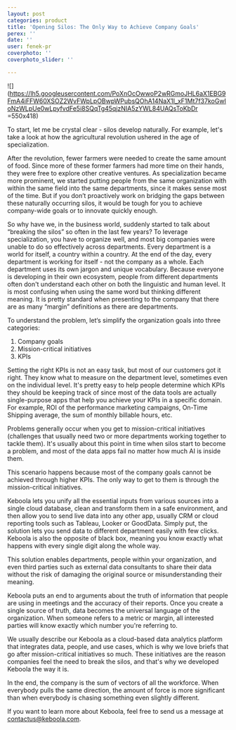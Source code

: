 ```yaml
---
layout: post
categories: product
title: 'Opening Silos: The Only Way to Achieve Company Goals'
perex: ''
date: ''
user: fenek-pr
coverphoto: ''
coverphoto_slider: ''

---
```


![](https://lh5.googleusercontent.com/PoXnOcOwwoP2wRGmoJHL6aX1EBG9FmA4iFFW60XSOZ2WvFWpLpOBwpWPubsQOhA14NaX1I_xF1Mt7f37koGwIoNzWLpUe0wLpyfvdFe5i8SQqTg45qjzNIA5zYWL84UAQsToKbDr =550x418)

To start, let me be crystal clear - silos develop naturally. For example, let's take a look at how the agricultural revolution ushered in the age of specialization.

After the revolution, fewer farmers were needed to create the same amount of food. Since more of these former farmers had more time on their hands, they were free to explore other creative ventures. As specialization became more prominent, we started putting people from the same organization with within the same field into the same departments, since it makes sense most of the time. But if you don’t proactively work on bridging the gaps between these naturally occurring silos, it would be tough for you to achieve company-wide goals or to innovate quickly enough.

So why have we, in the business world, suddenly started to talk about “breaking the silos” so often in the last few years? To leverage specialization, you have to organize well, and most big companies were unable to do so effectively across departments. Every department is a world for itself, a country within a country. At the end of the day, every department is working for itself - not the company as a whole. Each department uses its own jargon and unique vocabulary. Because everyone is developing in their own ecosystem, people from different departments often don't understand each other on both the linguistic and human level. It is most confusing when using the same word but thinking different meaning. It is pretty standard when presenting to the company that there are as many “margin” definitions as there are departments.

To understand the problem, let‘s simplify the organization goals into three categories:

1. Company goals
2. Mission-critical initiatives
3. KPIs

Setting the right KPIs is not an easy task, but most of our customers got it right. They know what to measure on the department level, sometimes even on the individual level. It's pretty easy to help people determine which KPIs they should be keeping track of since most of the data tools are actually single-purpose apps that help you achieve your KPIs in a specific domain. For example, ROI of the performance marketing campaigns, On-Time Shipping average, the sum of monthly billable hours, etc.

Problems generally occur when you get to mission-critical initiatives (challenges that usually need two or more departments working together to tackle them). It's usually about this point in time when silos start to become a problem, and most of the data apps fail no matter how much AI is inside them.

This scenario happens because most of the company goals cannot be achieved through higher KPIs. The only way to get to them is through the mission-critical initiatives. 

Keboola lets you unify all the essential inputs from various sources into a single cloud database, clean and transform them in a safe environment, and then allow you to send live data into any other app, usually CRM or cloud reporting tools such as Tableau, Looker or GoodData. Simply put, the solution lets you send data to different department easily with few clicks. Keboola is also the opposite of black box, meaning you know exactly what happens with every single digit along the whole way. 

This solution enables departments, people within your organization, and even third parties such as external data consultants to share their data without the risk of damaging the original source or misunderstanding their meaning.

Keboola puts an end to arguments about the truth of information that people are using in meetings and the accuracy of their reports. Once you create a single source of truth, data becomes the universal language of the organization. When someone refers to a metric or margin, all interested parties will know exactly which number you're referring to.

We usually describe our Keboola as a cloud-based data analytics platform that integrates data, people, and use cases, which is why we love briefs that go after mission-critical initiatives so much. These initiatives are the reason companies feel the need to break the silos, and that's why we developed Keboola the way it is.

In the end, the company is the sum of vectors of all the workforce. When everybody pulls the same direction, the amount of force is more significant than when everybody is chasing something even slightly different. 

If you want to learn more about Keboola, feel free to send us a message at contactus@keboola.com.